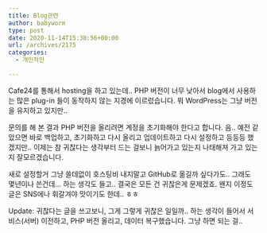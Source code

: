 ```yaml
---
title: Blog관련
author: babyworm
type: post
date: 2020-11-14T15:38:56+00:00
url: /archives/2175
categories:
  - 개인적인

---
```

Cafe24를 통해서 hosting을 하고 있는데.. PHP 버전이 너무 낮아서 blog에서 사용하는 많은 plug-in 들이 동작하지 않는 지경에 이르렀습니다. 뭐 WordPress는 그냥 버전을 유지하고 있지만..

문의를 해 본 결과 PHP 버전을 올리려면 계정을 초기화해야 한다고 합니다. 음.. 예전 같았으면 바로 백업하고, 초기화하고 다시 올리고 업데이트하고 다시 설정하고 등등등 했겠지만.. 이제는 참 귀찮다는 생각부터 드는 걸보니 늙어가고 있는지 나태해져 가고 있는지 잘모르겠습니다. 

새로 설정할거 그냥 쓸데없이 호스팅비 내지말고 GitHub로 옮길까 싶다가도.. 그래도 몇년이나 쓴건데&#8230; 하는 생각도 들고.. 결국은 모든 건 귀찮은게 문제겠죠. 왠지 이정도 글은 SNS에나 휘갈겨야 맛이기도 한데.. ㅎㅎ  


Update: 귀찮다는 글을 쓰고보니, 그게 그렇게 귀찮은 일일까.. 하는 생각이 들어서 서비스(서버) 이전하고, PHP 버전 올리고, 데이터 복구했습니다. 그냥 하면 되는 걸..